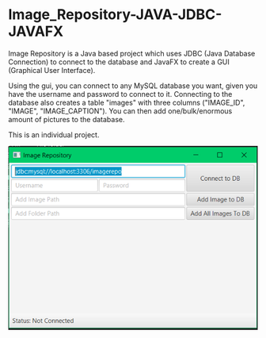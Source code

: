 # Image_Repository-JAVA-JDBC-JAVAFX

Image Repository is a Java based project which uses JDBC (Java Database Connection) to connect to the database and JavaFX to create a GUI (Graphical User Interface).

Using the gui, you can connect to any MySQL database you want, given you have the username and password to connect to it. Connecting to the database also creates a table "images" with three columns ("IMAGE_ID", "IMAGE", "IMAGE_CAPTION"). You can then add one/bulk/enormous amount of pictures to the database.

This is an individual project.

<img src="Capture.PNG">
